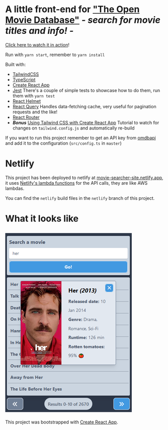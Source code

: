 # A little front-end for ["The Open Movie Database"](http://www.omdbapi.com/) *- search for movie titles and info! -*

[Click here to watch it in action](https://movie-searcher-site.netlify.app)!

Run with `yarn start`, remember to `yarn install`

Built with:

* [TailwindCSS](https://tailwindcss.com/)
* [TypeScript](https://www.typescriptlang.org/)
* [Create React App](https://create-react-app.dev/)
* [Jest](https://jestjs.io/) There's a couple of simple tests to showcase how to do them, run them with `yarn test`
* [React Helmet](https://github.com/nfl/react-helmet)
* [React Query](https://react-query.tanstack.com/) Handles data-fetching cache, very useful for pagination requests and the like!
* [React Router](https://reactrouter.com/)
* ***Bonus*** [Using Tailwind CSS with Create React App](https://daveceddia.com/tailwind-create-react-app/) Tutorial to watch for changes on `tailwind.config.js` and automatically re-build

If you want to run this project remember to get an API key from [omdbapi](http://www.omdbapi.com/) and add it to the configuration (`src/config.ts` in `master`)

# Netlify

This project has been deployed to netlify at [movie-searcher-site.netlify.app](https://movie-searcher-site.netlify.app), it uses [Netlify's lambda functions](https://www.netlify.com/products/functions/) for the API calls, they are like AWS lambdas.

You can find the `netlify` build files in the `netlify` branch of this project.

# What it looks like

![screenshot of program](/public/screenshot.png)
---

This project was bootstrapped with [Create React App](https://github.com/facebook/create-react-app).
